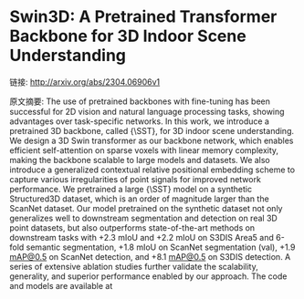 # Swin3D: A Pretrained Transformer Backbone for 3D Indoor Scene Understanding

链接: http://arxiv.org/abs/2304.06906v1

原文摘要:
The use of pretrained backbones with fine-tuning has been successful for 2D
vision and natural language processing tasks, showing advantages over
task-specific networks. In this work, we introduce a pretrained 3D backbone,
called {\SST}, for 3D indoor scene understanding. We design a 3D Swin
transformer as our backbone network, which enables efficient self-attention on
sparse voxels with linear memory complexity, making the backbone scalable to
large models and datasets. We also introduce a generalized contextual relative
positional embedding scheme to capture various irregularities of point signals
for improved network performance. We pretrained a large {\SST} model on a
synthetic Structured3D dataset, which is an order of magnitude larger than the
ScanNet dataset. Our model pretrained on the synthetic dataset not only
generalizes well to downstream segmentation and detection on real 3D point
datasets, but also outperforms state-of-the-art methods on downstream tasks
with +2.3 mIoU and +2.2 mIoU on S3DIS Area5 and 6-fold semantic segmentation,
+1.8 mIoU on ScanNet segmentation (val), +1.9 mAP@0.5 on ScanNet detection, and
+8.1 mAP@0.5 on S3DIS detection. A series of extensive ablation studies further
validate the scalability, generality, and superior performance enabled by our
approach. The code and models are available at
